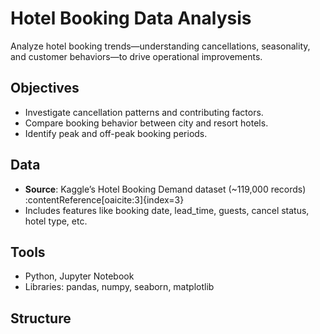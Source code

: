 # Hotel Booking Data Analysis

Analyze hotel booking trends—understanding cancellations, seasonality, and customer behaviors—to drive operational improvements.

## Objectives
- Investigate cancellation patterns and contributing factors.
- Compare booking behavior between city and resort hotels.
- Identify peak and off-peak booking periods.

## Data
- **Source**: Kaggle’s Hotel Booking Demand dataset (~119,000 records) :contentReference[oaicite:3]{index=3}  
- Includes features like booking date, lead_time, guests, cancel status, hotel type, etc.

## Tools
- Python, Jupyter Notebook  
- Libraries: pandas, numpy, seaborn, matplotlib

## Structure
